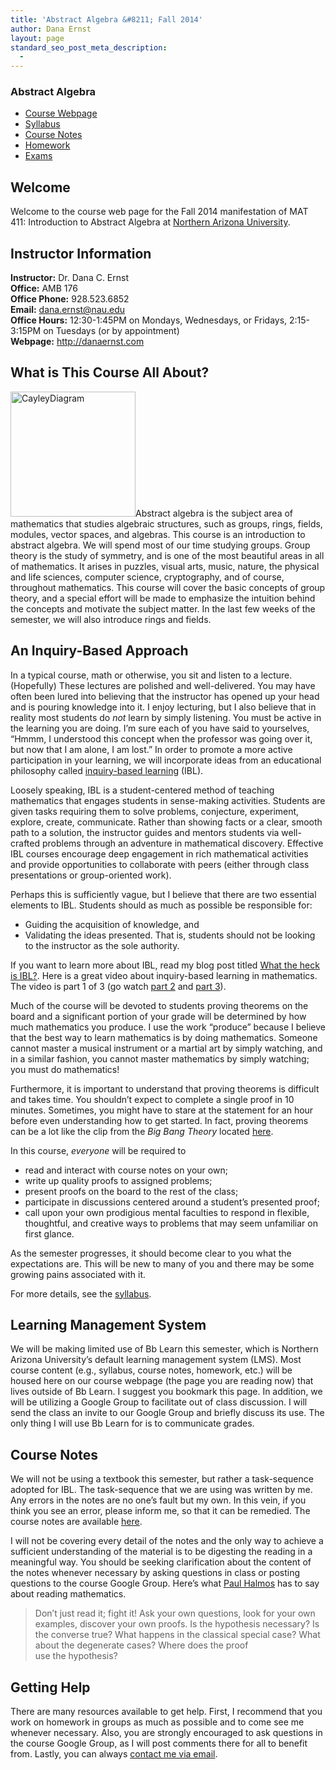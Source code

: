 ```yaml
---
title: 'Abstract Algebra &#8211; Fall 2014'
author: Dana Ernst
layout: page
standard_seo_post_meta_description:
  - 
---
```

<div id="right">
  <h3>
    Abstract Algebra
  </h3>
  
  <ul>
    <li>
      <a href="http://teaching.danaernst.com/mat411f14/">Course Webpage</a>
    </li>
    <li>
      <a href="http://teaching.danaernst.com/mat411f14/syllabus/">Syllabus</a>
    </li>
    <li>
      <a href="http://teaching.danaernst.com/mat411f14/notes/">Course Notes</a>
    </li>
    <li>
      <a href="http://teaching.danaernst.com/mat411f14/homework/">Homework</a>
    </li>
    <li>
      <a href="http://teaching.danaernst.com/mat411f14/exams/">Exams</a>
    </li>
  </ul>
</div>

## Welcome

Welcome to the course web page for the Fall 2014 manifestation of MAT 411: Introduction to Abstract Algebra at [Northern Arizona University][1].

## Instructor Information

**Instructor:** Dr. Dana C. Ernst  
**Office:** AMB 176  
**Office Phone:** 928.523.6852  
**Email:** <dana.ernst@nau.edu>  
**Office Hours:** 12:30-1:45PM on Mondays, Wednesdays, or Fridays, 2:15-3:15PM on Tuesdays (or by appointment)  
**Webpage:** <http://danaernst.com>

## What is This Course All About?

<img src="http://teaching.danaernst.com/wp-content/uploads/2013/08/CayleyDiagram.png" alt="CayleyDiagram" width="200" class="alignleft size-full wp-image-886" />Abstract algebra is the subject area of mathematics that studies algebraic structures, such as groups, rings, fields, modules, vector spaces, and algebras. This course is an introduction to abstract algebra. We will spend most of our time studying groups. Group theory is the study of symmetry, and is one of the most beautiful areas in all of mathematics. It arises in puzzles, visual arts, music, nature, the physical and life sciences, computer science, cryptography, and of course, throughout mathematics. This course will cover the basic concepts of group theory, and a special effort will be made to emphasize the intuition behind the concepts and motivate the subject matter. In the last few weeks of the semester, we will also introduce rings and fields.

## An Inquiry-Based Approach

In a typical course, math or otherwise, you sit and listen to a lecture. (Hopefully) These lectures are polished and well-delivered. You may have often been lured into believing that the instructor has opened up your head and is pouring knowledge into it. I enjoy lecturing, but I also believe that in reality most students do *not* learn by simply listening. You must be active in the learning you are doing. I&#8217;m sure each of you have said to yourselves, &#8220;Hmmm, I understood this concept when the professor was going over it, but now that I am alone, I am lost.&#8221; In order to promote a more active participation in your learning, we will incorporate ideas from an educational philosophy called [inquiry-based learning][2] (IBL).

Loosely speaking, IBL is a student-centered method of teaching mathematics that engages students in sense-making activities. Students are given tasks requiring them to solve problems, conjecture, experiment, explore, create, communicate. Rather than showing facts or a clear, smooth path to a solution, the instructor guides and mentors students via well-crafted problems through an adventure in mathematical discovery. Effective IBL courses encourage deep engagement in rich mathematical activities and provide opportunities to collaborate with peers (either through class presentations or group-oriented work).

Perhaps this is sufficiently vague, but I believe that there are two essential elements to IBL. Students should as much as possible be responsible for:

  * Guiding the acquisition of knowledge, and
  * Validating the ideas presented. That is, students should not be looking to the instructor as the sole authority.

If you want to learn more about IBL, read my blog post titled [What the heck is IBL?][3]. Here is a great video about inquiry-based learning in mathematics. The video is part 1 of 3 (go watch [part 2][4] and [part 3][5]).

<center>
  </p> 
  
  <p>
  </p>
  
  <p>
    </center>
  </p>
  
  <p>
    Much of the course will be devoted to students proving theorems on the board and a significant portion of your grade will be determined by how much mathematics you produce. I use the work &#8220;produce&#8221; because I believe that the best way to learn mathematics is by doing mathematics. Someone cannot master a musical instrument or a martial art by simply watching, and in a similar fashion, you cannot master mathematics by simply watching; you must do mathematics!
  </p>
  
  <p>
    Furthermore, it is important to understand that proving theorems is difficult and takes time. You shouldn&#8217;t expect to complete a single proof in 10 minutes. Sometimes, you might have to stare at the statement for an hour before even understanding how to get started. In fact, proving theorems can be a lot like the clip from the <em>Big Bang Theory</em> located <a href="http://www.youtube.com/watch?v=i5oc-70Fby4&feature=related">here</a>.
  </p>
  
  <p>
    In this course, <em>everyone</em> will be required to
  </p>
  
  <ul>
    <li>
      read and interact with course notes on your own;
    </li>
    <li>
      write up quality proofs to assigned problems;
    </li>
    <li>
      present proofs on the board to the rest of the class;
    </li>
    <li>
      participate in discussions centered around a student&#8217;s presented proof;
    </li>
    <li>
      call upon your own prodigious mental faculties to respond in flexible, thoughtful, and creative ways to problems that may seem unfamiliar on first glance.
    </li>
  </ul>
  
  <p>
    As the semester progresses, it should become clear to you what the expectations are. This will be new to many of you and there may be some growing pains associated with it.
  </p>
  
  <p>
    For more details, see the <a href="http://teaching.danaernst.com/mat411f14/syllabus/">syllabus</a>.
  </p>
  
  <h2>
    Learning Management System
  </h2>
  
  <p>
    We will be making limited use of Bb Learn this semester, which is Northern Arizona University&#8217;s default learning management system (LMS). Most course content (e.g., syllabus, course notes, homework, etc.) will be housed here on our course webpage (the page you are reading now) that lives outside of Bb Learn. I suggest you bookmark this page. In addition, we will be utilizing a Google Group to facilitate out of class discussion. I will send the class an invite to our Google Group and briefly discuss its use. The only thing I will use Bb Learn for is to communicate grades.
  </p>
  
  <h2>
    Course Notes
  </h2>
  
  <p>
    We will not be using a textbook this semester, but rather a task-sequence adopted for IBL. The task-sequence that we are using was written by me. Any errors in the notes are no one&#8217;s fault but my own. In this vein, if you think you see an error, please inform me, so that it can be remedied. The course notes are available <a href="http://teaching.danaernst.com/mat411f14/notes/">here</a>.
  </p>
  
  <p>
    I will not be covering every detail of the notes and the only way to achieve a sufficient understanding of the material is to be digesting the reading in a meaningful way. You should be seeking clarification about the content of the notes whenever necessary by asking questions in class or posting questions to the course Google Group. Here&#8217;s what <a href="http://en.wikipedia.org/wiki/Paul_Halmos">Paul Halmos</a> has to say about reading mathematics.
  </p>
  
  <blockquote>
    <p>
      Don’t just read it; fight it! Ask your own questions, look for your own examples, discover your own proofs. Is the hypothesis necessary? Is the converse true? What happens in the classical special case? What about the degenerate cases? Where does the proof<br /> use the hypothesis?
    </p>
  </blockquote>
  
  <h2>
    Getting Help
  </h2>
  
  <p>
    There are many resources available to get help. First, I recommend that you work on homework in groups as much as possible and to come see me whenever necessary. Also, you are strongly encouraged to ask questions in the course Google Group, as I will post comments there for all to benefit from. Lastly, you can always <a href="mailto:dana.ernst@nau.edu">contact me via email</a>.
  </p>

 [1]: http://nau.edu
 [2]: http://www.inquirybasedlearning.org/?page=What_is_IBL
 [3]: http://maamathedmatters.blogspot.com/2013/05/what-heck-is-ibl.html
 [4]: http://youtu.be/UVDfDTmqAuc
 [5]: http://youtu.be/OMpNXJyrfSo